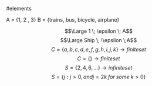 #elements 

A = {1, 2 , 3}
B = {trains, bus, bicycle, airplane}

$$\Large 1 \; \epsilon \; A$$
$$\Large Ship \; !\epsilon \;A$$ $$C = \left\{ a, b, c, d, e, f, g, h, i, j, k \right\} \longrightarrow finite set $$
$$C = \left\{ \right\} \longrightarrow finite set $$
$$S = \left\{ 2, 4, 6, ... \right\}  \longrightarrow infinite set$$ 
$$S = \left\{ j : j > 0, and j = 2k\;for\;some\;k > 0 \right\} $$

